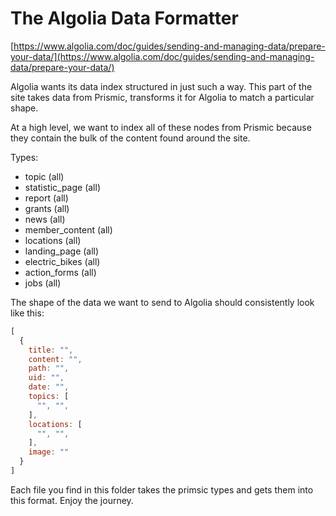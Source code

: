 # The Algolia Data Formatter
[https://www.algolia.com/doc/guides/sending-and-managing-data/prepare-your-data/](https://www.algolia.com/doc/guides/sending-and-managing-data/prepare-your-data/)

Algolia wants its data index structured in just such a way. This part of the site takes data from Prismic, transforms it for Algolia to match a particular shape. 

At a high level, we want to index all of these nodes from Prismic because they contain the bulk of the content found around the site.

Types:

- topic (all)
- statistic_page (all)
- report (all)
- grants (all)
- news (all)
- member_content (all)
- locations (all)
- landing_page (all)
- electric_bikes (all)
- action_forms (all)
- jobs (all)

The shape of the data we want to send to Algolia should consistently look like this:
```js
[
  {
    title: "",
    content: "",
    path: "",
    uid: "",
    date: "",
    topics: [
      "", "",
    ],
    locations: [
      "", "",
    ],
    image: ""
  }
]
```

Each file you find in this folder takes the primsic types and gets them into this format. Enjoy the journey.